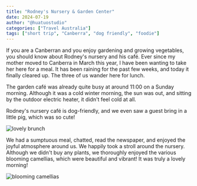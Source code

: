 ```yaml
---
title: "Rodney's Nursery & Garden Center"
date: 2024-07-19
author: "@huatuostudio"
categories: ["Travel Australia"]
tags: ["short trip", "Canberra", "dog friendly", "foodie"]
---
```


If you are a Canberran and you enjoy gardening and growing vegetables, you should know about Rodney's nursery and his café. Ever since my mother moved to Canberra in March this year, I have been wanting to take her here for a meal. It has been raining for the past few weeks, and today it finally cleared up. The three of us wander here for lunch.

The garden café was already quite busy at around 11:00 on a Sunday morning. Although it was a cold winter morning, the sun was out, and sitting by the outdoor electric heater, it didn't feel cold at all.

Rodney's nursery café is dog-friendly, and we even saw a guest bring in a little pig, which was so cute!

![lovely brunch](https://substackcdn.com/image/fetch/w_1456,c_limit,f_webp,q_auto:good,fl_progressive:steep/https%3A%2F%2Fsubstack-post-media.s3.amazonaws.com%2Fpublic%2Fimages%2F2e073e29-6dcd-4e9b-94a2-055d26a70cce_1536x2080.jpeg)

We had a sumptuous meal, chatted, read the newspaper, and enjoyed the joyful atmosphere around us. We happily took a stroll around the nursery. Although we didn't buy any plants, we thoroughly enjoyed the various blooming camellias, which were beautiful and vibrant! It was truly a lovely morning!

![blooming camellias](https://substackcdn.com/image/fetch/w_1456,c_limit,f_webp,q_auto:good,fl_progressive:steep/https%3A%2F%2Fsubstack-post-media.s3.amazonaws.com%2Fpublic%2Fimages%2F8364c93c-acdb-45ba-b2a5-c63df6207640_1628x2048.heic)